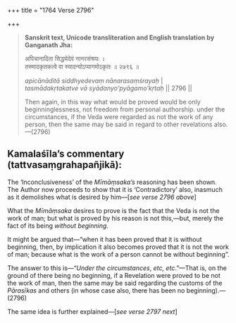 +++
title = "1764 Verse 2796"

+++
> **Sanskrit text, Unicode transliteration and English translation by Ganganath Jha:** 
>
> अपिचानादिता सिद्ध्येदेवं नानरसंश्रयः ।  
> तस्मादकृतकत्वे वा स्यादन्योऽप्यागमोऽकृतः ॥ २७९६ ॥ 
>
> *apicānāditā siddhyedevaṃ nānarasaṃśrayaḥ* \|  
> *tasmādakṛtakatve vā syādanyo'pyāgamo'kṛtaḥ* \|\| 2796 \|\| 
>
> Then again, in this way what would be proved would be only beginninglessness, not freedom from personal authorship. under the circumstances, if the Veda were regarded as not the work of any person, then the same may be said in regard to other revelations also.—(2796)



## Kamalaśīla’s commentary (tattvasaṃgrahapañjikā):

The ‘Inconclusiveness’ of the *Mīmāṃsaka’s* reasoning has been shown. The Author now proceeds to show that it is ‘Contradictory’ also, inasmuch as it demolishes what is desired by him—[*see verse 2796 above*]

What the *Mīmāṃsaka* desires to prove is the fact that the Veda is not the work of man; but what is proved by his reason is not this,—but, merely the fact of its being *without beginning*.

It might be argued that—“when it has been proved that it is without beginning, then, by implication it also becomes proved that it is not the work of man; because what is the work of a person cannot be without beginning”.

The answer to this is—“*Under the circumstances*, *etc, etc*.”—That is, on the ground of there being no beginning, if a Revelation were proved to be not the work of man, then the same may be said regarding the customs of the *Pārasīkas* and others (in whose case also, there has been no beginning).—(2796)

The same idea is further explained—[*see verse 2797 next*]


